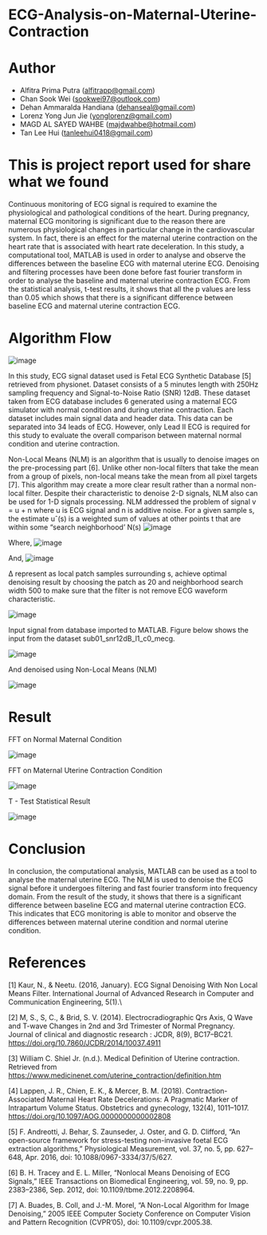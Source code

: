 # ECG-Analysis-on-Maternal-Uterine-Contraction
# Author
- Alfitra Prima Putra (alfitrapp@gmail.com)
- Chan Sook Wei (sookwei97@outlook.com)
- Dehan Ammaralda Handiana (dehanseal@gmail.com)
- Lorenz Yong Jun Jie (yonglorenz@gmail.com)
- MAGD AL SAYED WAHBE (majdwahbe@hotmail.com)
- Tan Lee Hui (tanleehui0418@gmail.com)
# This is project report used for share what we found

Continuous monitoring of ECG signal is required to examine the physiological and pathological conditions of the heart. During pregnancy, maternal ECG monitoring is significant due to the reason there are numerous physiological changes in particular change in the cardiovascular system. In fact, there is an effect for the maternal uterine contraction on the heart rate that is associated with heart rate deceleration. In this study, a computational tool, MATLAB is used in order  to analyse and observe the differences between the baseline ECG with maternal uterine ECG. Denoising and filtering processes have been done before fast fourier transform in order to analyse the baseline and maternal uterine contraction ECG. From the statistical analysis, t-test results, it shows that all the p values are less than 0.05 which shows that there is a significant difference between baseline ECG and maternal uterine contraction ECG.


# Algorithm Flow

![image](https://user-images.githubusercontent.com/57104367/155844601-4b9f1b4a-9c4b-4ab5-87c4-076f3b1328d8.png)

In this study, ECG signal dataset used is Fetal ECG Synthetic Database [5] retrieved from physionet. Dataset consists of a 5 minutes length with 250Hz sampling frequency and Signal-to-Noise Ratio (SNR) 12dB. These dataset taken from ECG database includes 6 generated using a maternal ECG simulator with normal condition and during uterine contraction.
Each dataset includes main signal data and header data. This data can be separated into 34 leads of ECG. However, only Lead II ECG is required for this study to evaluate the overall comparison between maternal normal condition and uterine contraction.

Non-Local Means (NLM) is an algorithm that is usually to denoise images on the pre-processing part [6]. Unlike other non-local filters that take the mean from a group of  pixels, non-local means take the mean from all pixel targets [7]. This algorithm may create a more clear result rather than a normal non-local filter.
Despite their characteristic to denoise 2-D signals, NLM also can be used for 1-D signals processing. NLM addressed the problem of signal v = u + n where u is ECG signal and n is additive noise. For a given sample s, the estimate uˆ(s) is a weighted sum of values at other points t that are within some “search neighborhood’ N(s)
![image](https://user-images.githubusercontent.com/57104367/155844642-4102ef10-0f9c-4a28-bc53-2cd593c6bbb7.png)
	
Where,
![image](https://user-images.githubusercontent.com/57104367/155844646-57a99417-182d-4dfe-8e34-b60cd258560c.png)


And,
![image](https://user-images.githubusercontent.com/57104367/155844649-a9d22f5f-b3d3-4484-b200-7725fdd5c56e.png)

Δ represent as local patch samples surrounding s, achieve optimal denoising result by choosing the patch as 20 and neighborhood search width 500 to make sure that the filter is not remove ECG waveform characteristic.



![image](https://user-images.githubusercontent.com/57104367/155844657-97254cd6-1b9a-4931-b187-e2f7d1adc0dd.png)



Input signal from database imported to MATLAB. Figure below shows the input from the dataset sub01_snr12dB_l1_c0_mecg.



![image](https://user-images.githubusercontent.com/57104367/155844661-455fd1ea-bae1-4517-8f59-bef8d74940b1.png)



And denoised using Non-Local Means (NLM)


![image](https://user-images.githubusercontent.com/57104367/155844685-d2d28be4-dba5-4d66-88f2-d65c0d45b6d5.png)



# Result

FFT on Normal Maternal Condition


![image](https://user-images.githubusercontent.com/57104367/155844732-6a98e539-f7db-473a-b901-321723565ae6.png)




FFT on Maternal Uterine Contraction Condition




![image](https://user-images.githubusercontent.com/57104367/155844741-f09075fd-fc0b-40ec-a668-3e76ffe37ea2.png)



T - Test Statistical Result


![image](https://user-images.githubusercontent.com/57104367/155844556-19a7337b-6dcb-4452-b41c-ae02a5a2f019.png)


# Conclusion

In conclusion, the computational analysis, MATLAB can be used as a tool to analyse the maternal uterine ECG. The NLM is used to denoise the ECG signal before it undergoes filtering and fast fourier transform into frequency domain. From the result of the study, it shows that there is a significant difference between baseline ECG and maternal uterine contraction ECG. This indicates that ECG monitoring is able to monitor and observe the differences between maternal uterine condition and normal uterine condition.


# References

[1]  Kaur, N., & Neetu. (2016, January). ECG Signal Denoising With Non Local Means Filter. International Journal of Advanced Research in Computer and Communication Engineering, 5(1).\

[2]  M, S., S, C., & Brid, S. V. (2014). Electrocradiographic Qrs Axis, Q Wave and T-wave Changes in 2nd and 3rd Trimester of Normal Pregnancy. Journal of clinical and diagnostic research : JCDR, 8(9), BC17–BC21. https://doi.org/10.7860/JCDR/2014/10037.4911

[3]  William C. Shiel Jr. (n.d.). Medical Definition of Uterine contraction. Retrieved from https://www.medicinenet.com/uterine_contraction/definition.htm
 
[4]  Lappen, J. R., Chien, E. K., & Mercer, B. M. (2018). 		Contraction-Associated Maternal Heart Rate Decelerations: A 	Pragmatic Marker of Intrapartum Volume Status. Obstetrics and 	gynecology, 132(4), 1011–1017. 				https://doi.org/10.1097/AOG.0000000000002808

[5]  F. Andreotti, J. Behar, S. Zaunseder, J. Oster, and G. D. Clifford, “An 	open-source framework for stress-testing non-invasive foetal ECG 	extraction algorithms,” Physiological Measurement, vol. 37, no. 5, 	pp. 627–648, Apr. 2016, doi: 10.1088/0967-3334/37/5/627.

[6]  B. H. Tracey and E. L. Miller, “Nonlocal Means Denoising of ECG 	Signals,” IEEE Transactions on Biomedical Engineering, vol. 59, no. 	9, pp. 2383–2386, Sep. 2012, doi: 10.1109/tbme.2012.2208964.

[7]  A. Buades, B. Coll, and J.-M. Morel, “A Non-Local Algorithm for 	Image Denoising,” 2005 IEEE Computer Society Conference on 	Computer Vision and Pattern Recognition (CVPR’05), doi: 		10.1109/cvpr.2005.38.
